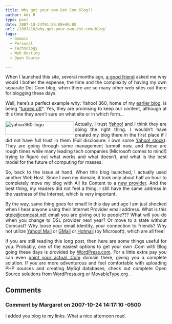 ```yaml
---
title: Why get your own Dot Com blog?!
author: Adi R
type: post
date: 2007-10-24T01:56:08+00:00
url: /2007/10/why-get-your-own-dot-com-blog/
tags:
  - Domain
  - Personal
  - Technology
  - Web Hosting
  - Open Source

---
```

<p align="justify">
  When I launched this site, several months ago, <a href="http://zheka1.livejournal.com/" target="_blank">a good friend</a> asked me why would I bother the expense, the time and the complexity of having my own separate Dot Com blog, when there are so many other web sites out there for blogging these days.
</p>

<p align="justify">
  Well, here&#8217;s a perfect example why: Yahoo! 360, home of my <a href="http://blog.360.yahoo.com/blog-A9lS5Qswf69HhOZ8ug--;_ylt=AopjH7a41Qer2aMteukULiK0AOJ3?cq=1" target="_blank">earlier blog</a>, is being &#8220;<a href="http://feeds.feedburner.com/~r/Techcrunch/~3/174005609/" target="_blank">turned off</a>&#8220;. Yes, they are promising to keep our content, although at this time they aren&#8217;t sure on what site or in which form&#8230;
</p>

<p align="justify">
  <img src="https://i0.wp.com/www.adir1.com//uploads/2007/10/yahoo360-logo.png?resize=214%2C42" id="id" style="border: 0px none " alt="yahoo360-logo" align="left" border="0" height="42" width="214" data-recalc-dims="1" /> Actually, I trust <a href="http://www.yahoo.com" target="_blank">Yahoo!</a> and I think they are doing the right thing. I wouldn&#8217;t have created my blog there in the first place if I did not have full trust in them (Full disclosure: I own some <a href="http://finance.yahoo.com/q?s=YHOO" target="_blank">Yahoo! stock</a>). They are going through some management turmoil now, and these are rough times while many leading tech companies (Microsoft comes to mind!) trying to figure out what works and what doesn&#8217;t, and what is the best model for the future of computing for masses.
</p>

<p align="justify">
  So, back to the issue at hand. When this blog launched, I actually used another Web Host. Since I own my domain, it took only about half an hour to completely move my blog with All Its Content to a <a href="http://www.adir1.com/2007/08/the-new-host-awaits/" title="ASmallOrange.com" target="_blank">new provider</a>. And the best thing, my readers did not feel a thing. I still have the same address in the vastness of the Internet, which is very important.
</p>

<p align="justify">
  By the way, same thing goes for email! In this day and age I am just shocked when I hear anyone using their Internet Provider email address. What is this <a href="mailto:qtpie@comcast.nt">qtpie@comcast.nët</a> email you are giving out to people??? What will you do when you change to DSL provider next year? Or move to a state without Comcast? Why loose your email identity, your connection to friends? Why not utilize <a href="http://mail.yahoo.com" target="_blank">Yahoo! Mail</a> or <a href="http://mail.google.com/" target="_blank">GMail</a> or <a href="http://www.hotmail.com" target="_blank">Hotmail</a> (by Microsoft), which are all free!
</p>

<p align="justify">
  If you are still reading this long post, then here are some things useful for you. Probably, one of the easiest options to get your own .Com with Blog going these days is provided by <a href="http://www.wordpress.com" target="_blank">WordPress.com</a>. For a little extra pay you can even <a href="http://faq.wordpress.com/2006/11/10/domain-mapping/" target="_blank">point your actual .Com</a> domain there, giving you a complete solution. If you are more adventurous and feel comfortable with uploading PHP sources and creating MySql databases, check out complete Open Source solutions from <a href="http://wordpress.org" target="_blank">WordPress.org</a> or <a href="http://movabletype.org/" target="_blank">MovableType.org</a> .
</p>

<p align="justify">

## Comments

### Comment by Margaret on 2007-10-24 14:17:10 -0500
I added you blog to my links. What a nice afternoon read.